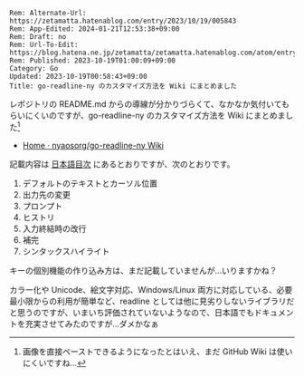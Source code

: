```header
Rem: Alternate-Url: https://zetamatta.hatenablog.com/entry/2023/10/19/005843
Rem: App-Edited: 2024-01-21T12:53:38+09:00
Rem: Draft: no
Rem: Url-To-Edit: https://blog.hatena.ne.jp/zetamatta/zetamatta.hatenablog.com/atom/entry/6801883189051607309
Rem: Published: 2023-10-19T01:00:09+09:00
Category: Go
Updated: 2023-10-19T00:58:43+09:00
Title: go-readline-ny のカスタマイズ方法を Wiki にまとめました
```
レポジトリの README.md からの導線が分かりづらくて、なかなか気付いてもらいにくいのですが、go-readline-ny のカスタマイズ方法を Wiki にまとめました[^guchi]

[^guchi]: 画像を直接ペーストできるようになったとはいえ、まだ GitHub Wiki は使いにくいですね…

- [Home · nyaosorg/go-readline-ny Wiki](https://github.com/nyaosorg/go-readline-ny/wiki)

記載内容は [日本語目次](https://github.com/nyaosorg/go-readline-ny/wiki/JA00_%E6%97%A5%E6%9C%AC%E8%AA%9E%E7%89%88%E7%9B%AE%E6%AC%A1) にあるとおりですが、次のとおりです。

1. デフォルトのテキストとカーソル位置
2. 出力先の変更
3. プロンプト
4. ヒストリ
5. 入力終結時の改行
6. 補完
7. シンタックスハイライト

キーの個別機能の作り込み方は、まだ記載していませんが…いりますかね？

カラー化や Unicode、絵文字対応、Windows/Linux 両方に対応している、必要最小限からの利用が簡単など、readline としては他に見劣りしないライブラリだと思うのですが、いまいち評価されていないようなので、日本語でもドキュメントを充実させてみたのですが…ダメかなぁ
